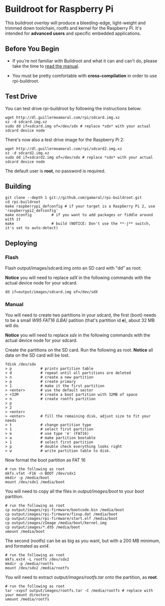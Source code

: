 Buildroot for Raspberry Pi
==========================

This buildroot *overlay* will produce a bleeding-edge, light-weight and trimmed
down toolchain, rootfs and kernel for the Raspberry Pi. It's intended for
**advanced users** and specific embedded applications.

Before You Begin
----------------

- If you're not familiar with Buildroot and what it can and can't do, please
  take the time to [read the manual](http://buildroot.org/downloads/manual/manual.html).

- You must be pretty comfortable with **cross-compilation** in order to use
  rpi-buildroot.

Test Drive
----------

You can test drive rpi-buildroot by following the instructions below:

	wget http://dl.guillermoamaral.com/rpi/sdcard.img.xz
	xz -d sdcard.img.xz
	sudo dd if=sdcard.img of=/dev/sdx # replace *sdx* with your actual sdcard device node

There's now also a test drive image for the Raspberry Pi 2:

	wget http://dl.guillermoamaral.com/rpi/sdcard2.img.xz
	xz -d sdcard2.img.xz
	sudo dd if=sdcard2.img of=/dev/sdx # replace *sdx* with your actual sdcard device node

The default user is **root**, no password is required.

Building
--------

	git clone --depth 1 git://github.com/gamaral/rpi-buildroot.git
	cd rpi-buildroot
	make raspberrypi_defconfig # if your target is a Raspberry Pi 2, use 'raspberrypi2_defconfig'
	make nconfig         # if you want to add packages or fiddle around with it
	make                 # build (NOTICE: Don't use the **-j** switch, it's set to auto-detect)

Deploying
---------

### Flash

Flash output/images/sdcard.img onto an SD card with "dd" as root:

**Notice** you will need to replace *sdX* in the following commands with the
actual device node for your sdcard.

	dd if=output/images/sdcard.img of=/dev/sdX

### Manual

You will need to create two partitions in your sdcard, the first (boot) needs
to be a small *W95 FAT16 (LBA)* patition (that's partition id **e**), about 32
MB will do.

**Notice** you will need to replace *sdx* in the following commands with the
actual device node for your sdcard.

Create the partitions on the SD card. Run the following as root.
**Notice** all data on the SD card will be lost.

	fdisk /dev/sdx
	> p             # prints partition table
	> d             # repeat until all partitions are deleted
	> n             # create a new partition
	> p             # create primary
	> 1             # make it the first partition
	> <enter>       # use the default sector
	> +32M          # create a boot partition with 32MB of space
	> n             # create rootfs partition
	> p
	> 2
	> <enter>
	> <enter>       # fill the remaining disk, adjust size to fit your needs
	> t             # change partition type
	> 1             # select first partition
	> e             # use type 'e' (FAT16)
	> a             # make partition bootable
	> 1             # select first partition
	> p             # double check everything looks right
	> w             # write partition table to disk.

Now format the boot partition as FAT 16

	# run the following as root
	mkfs.vfat -F16 -n BOOT /dev/sdx1
	mkdir -p /media/boot
	mount /dev/sdx1 /media/boot

You will need to copy all the files in *output/images/boot* to your *boot*
partition.

	# run the following as root
	cp output/images/rpi-firmware/bootcode.bin /media/boot
	cp output/images/rpi-firmware/fixup.dat /media/boot
	cp output/images/rpi-firmware/start.elf /media/boot
	cp output/images/zImage /media/boot/kernel.img
	cp output/images/*.dtb /media/boot
	umount /media/boot

The second (rootfs) can be as big as you want, but with a 200 MB minimum,
and formated as *ext4*.

	# run the following as root
	mkfs.ext4 -L rootfs /dev/sdx2
	mkdir -p /media/rootfs
	mount /dev/sdx2 /media/rootfs

You will need to extract *output/images/rootfs.tar* onto the partition, as **root**.

	# run the following as root
	tar -xvpsf output/images/rootfs.tar -C /media/rootfs # replace with your mount directory
	umount /media/rootfs

